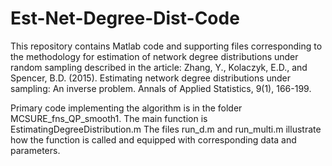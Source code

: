 # Est-Net-Degree-Dist-Code
This repository contains Matlab code and supporting files corresponding to the methodology for estimation of network degree distributions under random sampling described in the article:
Zhang, Y., Kolaczyk, E.D., and Spencer, B.D. (2015).  Estimating network degree distributions under sampling: An inverse problem.  Annals of Applied Statistics, 9(1), 166-199.

Primary code implementing the algorithm is in the folder MCSURE_fns_QP_smooth1.
The main function is EstimatingDegreeDistribution.m
The files run_d.m and run_multi.m illustrate how the function is called and equipped with corresponding data and parameters.
